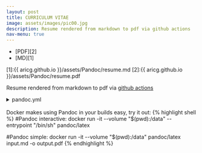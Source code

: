 ```yaml
---
layout: post
title: CURRICULUM VITAE
image: assets/images/pic00.jpg
description: Resume rendered from markdown to pdf via github actions
nav-menu: true
---
```


* [PDF][2]
* [MD][1]

[1]:{{ aricg.github.io }}/assets/Pandoc/resume.md
[2]:{{ aricg.github.io }}/assets/Pandoc/resume.pdf

Resume rendered from markdown to pdf via [github actions](https://github.com/Aricg/aricg.github.io/blob/gh-pages/.github/workflows/pandoc.yml)
<details>
<summary> pandoc.yml </summary>
{% highlight yaml%}
name: Pandoc
on:
  push:
    paths:
      - "Pandoc/**"
    branches:
      - gh-pages

jobs:
  convert_via_pandoc:
    runs-on: ubuntu-18.04
    steps:
      - name: Set up Git repository
        uses: actions/checkout@v3
      - name: Convert with Pandoc
        uses: docker://pandoc/latex
        with:
          args: >-
            -o Pandoc/resume.pdf
            Pandoc/resume.md
      - name: Commit PDF
        run: |
          git config user.name github-actions
          git config user.email github-actions@github.com
          git add Pandoc/resume.pdf
          git commit -m "Push resume.pdf"
          git push
      - uses: actions/upload-artifact@master
        with:
          name: resume.pdf
          path: Pandoc/resume.pdf

{% endhighlight %}
</details>

<br>
Docker makes using Pandoc in your builds easy, try it out:
{% highlight shell %}
#Pandoc interactive:
docker run -it --volume "$(pwd):/data" --entrypoint "/bin/sh" pandoc/latex

#Pandoc simple:
docker run -it --volume "$(pwd):/data" pandoc/latex input.md -o output.pdf
{% endhighlight %}



